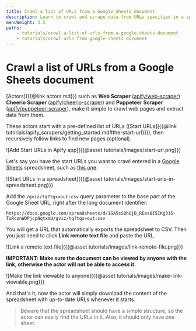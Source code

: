```yaml
---
title: Crawl a list of URLs from a Google Sheets document
description: Learn to crawl and scrape data from URLs specified in a spreadsheet with Apify scrapers. Scrape a pre-determined list of web pages with Apify actors.
menuWeight: 3.5
paths:
    - tutorials/crawl-a-list-of-urls-from-a-google-sheets-document
    - tutorials/crawl-urls-from-google-sheets-document
---
```


# Crawl a list of URLs from a Google Sheets document

[Actors]({{@link actors.md}}) such as **Web Scraper** ([apify/web-scraper](https://apify.com/apify/web-scraper)) **Cheerio Scraper** ([apify/cheerio-scraper](https://apify.com/apify/web-scraper)) and **Puppeteer Scraper** ([apify/puppeteer-scraper](https://apify.com/apify/web-scraper)), make it simple to crawl web pages and extract data from them.

These actors start with a pre-defined list of URLs ([Start URLs]({{@link tutorials/apify_scrapers/getting_started.md#the-start-url}})), then recursively follow links to find new pages (optional).

![Add Start URLs in Apify app]({{@asset tutorials/images/start-url.png}})

Let's say you have the start URLs you want to crawl entered in a [Google Sheets](https://www.google.com/sheets/about/) spreadsheet, such as [this one](
https://docs.google.com/spreadsheets/d/1GA5sSQhQjB_REes8I5IKg31S-TuRcznWOPjcpNqtxmU).

![Start URLs in a spreadsheet]({{@asset tutorials/images/start-urls-in-spreadsheet.png}})

Add the `/gviz/tq?tqx=out:csv` query parameter to the base part of the Google Sheet URL, right after the long document identifier:

```URL
https://docs.google.com/spreadsheets/d/1GA5sSQhQjB_REes8I5IKg31S-TuRcznWOPjcpNqtxmU/gviz/tq?tqx=out:csv
```

You will get a URL that automatically exports the spreadsheet to CSV. Then you just need to click **Link remote text file** and paste the URL.

![Link a remote text file]({{@asset tutorials/images/link-remote-file.png}})

**IMPORTANT: Make sure the document can be viewed by anyone with the link, otherwise the actor will not be able to access it.**

![Make the link viewable to anyone]({{@asset tutorials/images/make-link-viewable.png}})

And that's it, now the actor will simply download the content of the spreadsheet with up-to-date URLs whenever it starts.

> Beware that the spreadsheet should have a simple structure, so the actor can easily find the URLs in it. Also, it should only have one sheet.
